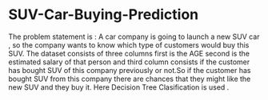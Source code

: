 # SUV-Car-Buying-Prediction
The problem statement is : A car company is going to launch a new SUV car , so the company wants to know which type of customers would buy this SUV. The dataset consists of three columns first is the AGE second is the estimated salary of that person and third column consists if the customer has bought SUV of this company previously or not.So if the customer has bought SUV from this company there are chances that they might like the new SUV and they buy it. Here Decision Tree Clasification is used .
